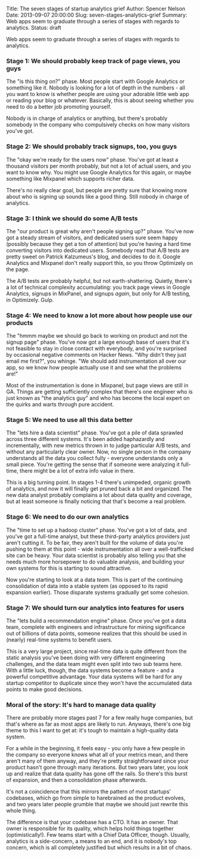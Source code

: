 Title: The seven stages of startup analytics grief
Author: Spencer Nelson
Date: 2013-09-07 20:00:00
Slug: seven-stages-analytics-grief
Summary: Web apps seem to graduate through a series of stages with regards to analytics. 
Status: draft

Web apps seem to graduate through a series of stages with regards to analytics. 

### Stage 1: We should probably keep track of page views, you guys
The "is this thing on?" phase. Most people start with Google Analytics or something like it. Nobody is looking for a lot of depth in the numbers - all you want to know is whether people are using your adorable little web app or reading your blog or whatever. Basically, this is about seeing whether you need to do a better job promoting yourself.

Nobody is in charge of analytics or anything, but there's probably somebody in the company who compulsively checks on how many visitors you've got.

### Stage 2: We should probably track signups, too, you guys
The "okay we're ready for the users now" phase. You've got at least a thousand visitors per month probably, but not a lot of actual users, and you want to know why. You might use Google Analytics for this again, or maybe something like Mixpanel which supports richer data.

There's no really clear goal, but people are pretty sure that knowing more about who is signing up sounds like a good thing. Still nobody in charge of analytics.

### Stage 3: I think we should do some A/B tests
The "our product is great why aren't people signing up?" phase. You've now got a steady stream of visitors, and dedicated users sure seem happy (possibly because they get a ton of attention) but you're having a hard time converting visitors into dedicated users. Somebody read that A/B tests are pretty sweet on Patrick Kalzumeus's blog, and decides to do it. Google Analytics and Mixpanel don't really support this, so you throw Optimizely on the page.

The A/B tests are probably helpful, but not earth-shattering. Quietly, there's a lot of technical complexity accumulating: you track page views in Google Analytics, signups in MixPanel, and signups *again*, but only for A/B testing, in Optimizely. Gulp.

### Stage 4: We need to know a lot more about how people use our products
The "hmmm maybe we should go back to working on product and not the signup page" phase. You've now got a large enough base of users that it's not feasible to stay in close contact with everybody, and you're surprised by occasional negative comments on Hacker News. "Why didn't they just email me first?", you whinge. "We should add instrumentation all over our app, so we know how people actually use it and see what the problems are!"

Most of the instrumentation is done in Mixpanel, but page views are still in GA. Things are getting sufficiently complex that there's one engineer who is just known as "the analytics guy" and who has become the local expert on the quirks and warts through pure accident.

### Stage 5: We need to use all this data better
The "lets hire a data scientist" phase. You've got a pile of data sprawled across three different systems. It's been added haphazardly and incrementally, with new metrics thrown in to judge particular A/B tests, and without any particularly clear owner. Now, no single person in the company understands all the data you collect fully - everyone understands only a small piece. You're getting the sense that if someone were analyzing it full-time, there might be a lot of extra info value in there.

This is a big turning point. In stages 1-4 there's unimpeded, organic growth of analytics, and now it will finally get pruned back a bit and organized. The new data analyst probably complains a lot about data quality and coverage, but at least someone is finally noticing that that's become a real problem. 

### Stage 6: We need to do our own analytics
The "time to set up a hadoop cluster" phase. You've got a lot of data, and you've got a full-time analyst, but these third-party analytics providers just aren't cutting it. To be fair, they aren't built for the volume of data you're pushing to them at this point - wide instrumentation all over a well-trafficked site can be heavy. Your data scientist is probably also telling you that she needs much more horsepower to do valuable analysis, and building your own systems for this is starting to sound attractive.

Now you're starting to look at a data *team*. This is part of the continuing consolidation of data into a stable system (as opposed to its rapid expansion earlier). Those disparate systems gradually get some cohesion.

### Stage 7: We should turn our analytics into features for users
The "lets build a recommendation engine" phase. Once you've got a data team, complete with engineers and infrastructure for mining significance out of billions of data points, someone realizes that this should be used in (nearly) real-time systems to benefit users. 

This is a very large project, since real-time data is quite different from the static analysis you've been doing with very different engineering challenges, and the data team might even split into two sub teams here. With a little luck, though, the data systems become a feature - and a powerful competitive advantage. Your data systems will be hard for any startup competitor to duplicate since they won't have the accumulated data points to make good decisions.

### Moral of the story: It's hard to manage data quality
There are probably more stages past 7 for a few really huge companies, but that's where as far as most apps are likely to run. Anyways, there's one big theme to this I want to get at: it's tough to maintain a high-quality data system.

For a while in the beginning, it feels easy - you only have a few people in the company so everyone knows what all of your metrics mean, and there aren't many of them anyway, and they're pretty straightforward since your product hasn't gone through many iterations. But two years later, you look up and realize that data quality has gone off the rails. So there's this burst of expansion, and then a consolidation phase afterwards.

It's not a coincidence that this mirrors the pattern of most startups' codebases, which go from simple to harebrained as the product evolves, and two years later people grumble that maybe we should just rewrite this whole thing.

The difference is that your codebase has a CTO. It has an owner. That owner is responsible for its quality, which helps hold things together (optimistically!). Few teams start with a Chief Data Officer, though. Usually, analytics is a side-concern, a means to an end, and it is nobody's top concern, which is all completely justified but which results in a bit of chaos.

